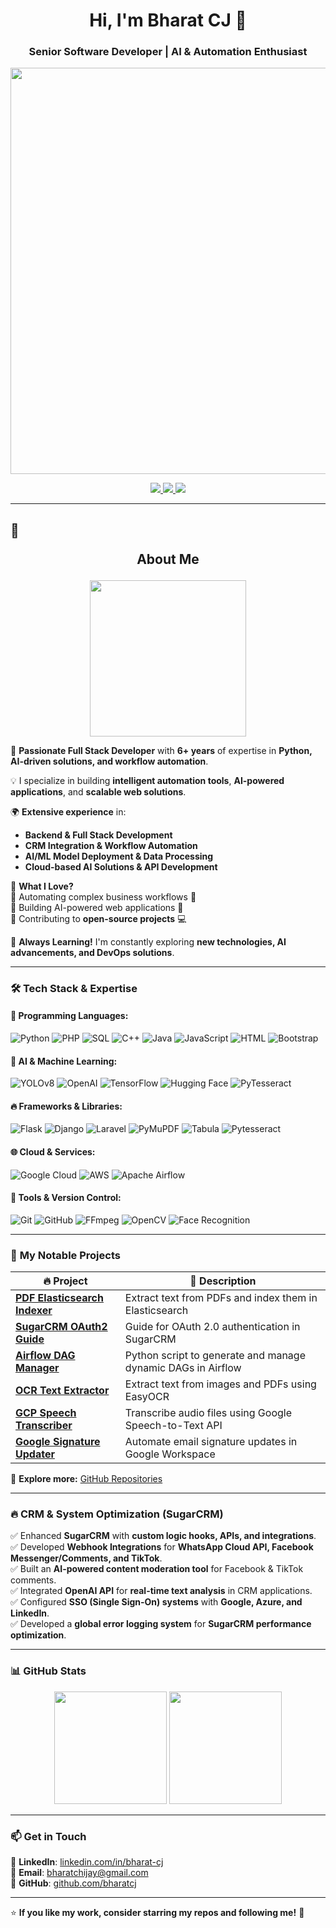 <h1 align="center">Hi, I'm Bharat CJ 👋</h1>
<h3 align="center">Senior Software Developer | AI & Automation Enthusiast</h3>

<p align="center">
  <img src="https://media.giphy.com/media/QTfX9Ejfra3ZmNxh6B/giphy.gif" width="650"/>
</p>

<p align="center">
  <a href="https://www.linkedin.com/in/bharat-cj/">
    <img src="https://img.shields.io/badge/LinkedIn-0077B5?style=for-the-badge&logo=linkedin&logoColor=white" />
  </a>
  <a href="mailto:bharatchijay@gmail.com">
    <img src="https://img.shields.io/badge/Email-D14836?style=for-the-badge&logo=gmail&logoColor=white" />
  </a>
  <a href="https://github.com/bharatcj">
    <img src="https://img.shields.io/github/followers/bharatcj?label=Follow&style=social" />
  </a>
</p>

---

## 🚀 <p align="center">About Me</p>

<p align="center">
  <img src="https://media.giphy.com/media/j0HjChGV0J44KrrlGv/giphy.gif" width="250">
</p>

🎯 **Passionate Full Stack Developer** with **6+ years** of expertise in **Python, AI-driven solutions, and workflow automation**.  

💡 I specialize in building **intelligent automation tools**, **AI-powered applications**, and **scalable web solutions**.  

🌍 **Extensive experience** in:
- **Backend & Full Stack Development**  
- **CRM Integration & Workflow Automation**  
- **AI/ML Model Deployment & Data Processing**  
- **Cloud-based AI Solutions & API Development**  

📌 **What I Love?**  
🔹 Automating complex business workflows 🚀  
🔹 Building AI-powered web applications 🤖  
🔹 Contributing to **open-source projects** 💻  

📖 **Always Learning!** I'm constantly exploring **new technologies, AI advancements, and DevOps solutions**.  

---

### 🛠 Tech Stack & Expertise

#### 🚀 Programming Languages:
![Python](https://img.shields.io/badge/Python-3776AB?style=for-the-badge&logo=python&logoColor=white)
![PHP](https://img.shields.io/badge/PHP-777BB4?style=for-the-badge&logo=php&logoColor=white)
![SQL](https://img.shields.io/badge/SQL-4479A1?style=for-the-badge&logo=MySQL&logoColor=white)
![C++](https://img.shields.io/badge/C++-00599C?style=for-the-badge&logo=c%2B%2B&logoColor=white)
![Java](https://img.shields.io/badge/Java-ED8B00?style=for-the-badge&logo=java&logoColor=white)
![JavaScript](https://img.shields.io/badge/JavaScript-F7DF1E?style=for-the-badge&logo=javascript&logoColor=black)
![HTML](https://img.shields.io/badge/HTML5-E34F26?style=for-the-badge&logo=html5&logoColor=white)
![Bootstrap](https://img.shields.io/badge/Bootstrap-563D7C?style=for-the-badge&logo=bootstrap&logoColor=white)

#### 🧠 AI & Machine Learning:
![YOLOv8](https://img.shields.io/badge/YOLOv8-FF0000?style=for-the-badge&logo=yolo&logoColor=white)
![OpenAI](https://img.shields.io/badge/OpenAI-412991?style=for-the-badge&logo=openai&logoColor=white)
![TensorFlow](https://img.shields.io/badge/TensorFlow-FF6F00?style=for-the-badge&logo=tensorflow&logoColor=white)
![Hugging Face](https://img.shields.io/badge/Hugging%20Face-FFCC00?style=for-the-badge&logo=huggingface&logoColor=white)
![PyTesseract](https://img.shields.io/badge/PyTesseract-282C34?style=for-the-badge&logo=tesseract&logoColor=white)

#### 🔥 Frameworks & Libraries:
![Flask](https://img.shields.io/badge/Flask-000000?style=for-the-badge&logo=flask&logoColor=white)
![Django](https://img.shields.io/badge/Django-092E20?style=for-the-badge&logo=django&logoColor=white)
![Laravel](https://img.shields.io/badge/Laravel-FF2D20?style=for-the-badge&logo=laravel&logoColor=white)
![PyMuPDF](https://img.shields.io/badge/PyMuPDF-FFD700?style=for-the-badge)
![Tabula](https://img.shields.io/badge/Tabula-FF5733?style=for-the-badge)
![Pytesseract](https://img.shields.io/badge/Pytesseract-000000?style=for-the-badge)

#### 🌐 Cloud & Services:
![Google Cloud](https://img.shields.io/badge/Google%20Cloud-4285F4?style=for-the-badge&logo=googlecloud&logoColor=white)
![AWS](https://img.shields.io/badge/AWS-232F3E?style=for-the-badge&logo=amazonaws&logoColor=white)
![Apache Airflow](https://img.shields.io/badge/Apache%20Airflow-017CEE?style=for-the-badge&logo=apacheairflow&logoColor=white)

#### 🔧 Tools & Version Control:
![Git](https://img.shields.io/badge/Git-F05032?style=for-the-badge&logo=git&logoColor=white)
![GitHub](https://img.shields.io/badge/GitHub-181717?style=for-the-badge&logo=github&logoColor=white)
![FFmpeg](https://img.shields.io/badge/FFmpeg-007808?style=for-the-badge)
![OpenCV](https://img.shields.io/badge/OpenCV-5C3EE8?style=for-the-badge&logo=opencv&logoColor=white)
![Face Recognition](https://img.shields.io/badge/Face%20Recognition-007808?style=for-the-badge)

---

### 📂 **My Notable Projects**

| 🔥 Project | 🚀 Description |
|------------|--------------|
| [**PDF Elasticsearch Indexer**](https://github.com/bharatcj/pdf-elasticsearch-indexer) | Extract text from PDFs and index them in Elasticsearch |
| [**SugarCRM OAuth2 Guide**](https://github.com/bharatcj/sugarcrm-oauth2-authentication-guide) | Guide for OAuth 2.0 authentication in SugarCRM |
| [**Airflow DAG Manager**](https://github.com/bharatcj/airflow-dag-manager) | Python script to generate and manage dynamic DAGs in Airflow |
| [**OCR Text Extractor**](https://github.com/bharatcj/ocr-text-extractor) | Extract text from images and PDFs using EasyOCR |
| [**GCP Speech Transcriber**](https://github.com/bharatcj/gcp-speech-transcriber) | Transcribe audio files using Google Speech-to-Text API |
| [**Google Signature Updater**](https://github.com/bharatcj/google-signature-updater) | Automate email signature updates in Google Workspace |

🔎 **Explore more:** [GitHub Repositories](https://github.com/bharatcj?tab=repositories)  

---

### 🔥 **CRM & System Optimization (SugarCRM)**
✅ Enhanced **SugarCRM** with **custom logic hooks, APIs, and integrations**.  
✅ Developed **Webhook Integrations** for **WhatsApp Cloud API, Facebook Messenger/Comments, and TikTok**.  
✅ Built an **AI-powered content moderation tool** for Facebook & TikTok comments.  
✅ Integrated **OpenAI API** for **real-time text analysis** in CRM applications.  
✅ Configured **SSO (Single Sign-On) systems** with **Google, Azure, and LinkedIn**.  
✅ Developed a **global error logging system** for **SugarCRM performance optimization**.  

---

### 📊 **GitHub Stats**
<p align="center">
  <img src="https://github-readme-stats.vercel.app/api?username=bharatcj&show_icons=true&theme=radical" height="180" />
  <img src="https://github-readme-streak-stats.herokuapp.com/?user=bharatcj&theme=radical" height="180" />
</p>

---

### 📫 **Get in Touch**
💼 **LinkedIn**: [linkedin.com/in/bharat-cj](https://www.linkedin.com/in/bharat-cj/)  
📧 **Email**: [bharatchijay@gmail.com](mailto:bharatchijay@gmail.com)  
🚀 **GitHub**: [github.com/bharatcj](https://github.com/bharatcj)  

---

⭐ **If you like my work, consider starring my repos and following me!** 🌟
